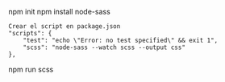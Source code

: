 npm init
npm install node-sass

    Crear el script en package.json
    "scripts": {
        "test": "echo \"Error: no test specified\" && exit 1",
        "scss": "node-sass --watch scss --output css"
    },

npm run scss